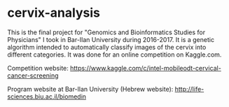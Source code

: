 # cervix-analysis

This is the final project for "Genomics and Bioinformatics Studies for Physicians" I took in Bar-Ilan University during 2016-2017. It is a genetic algorithm intended to automatically classify images of the cervix into different categories. It was done for an online competition on Kaggle.com.

Competition website:
https://www.kaggle.com/c/intel-mobileodt-cervical-cancer-screening

Program website at Bar-Ilan University (Hebrew website):
http://life-sciences.biu.ac.il/biomedin
